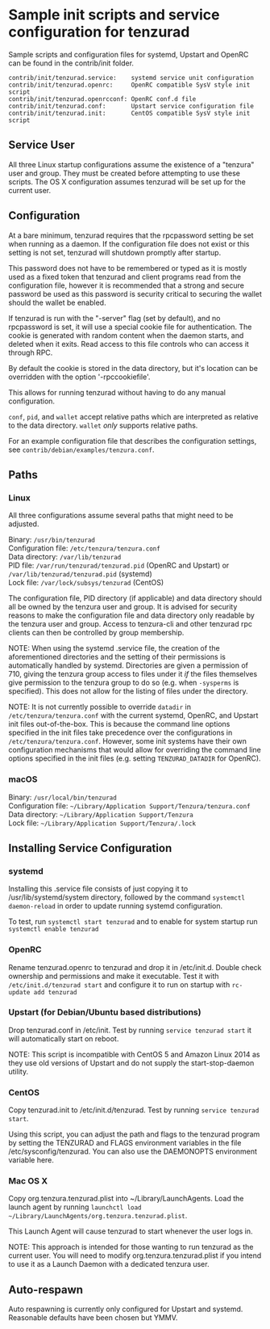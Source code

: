 Sample init scripts and service configuration for tenzurad
==========================================================

Sample scripts and configuration files for systemd, Upstart and OpenRC
can be found in the contrib/init folder.

    contrib/init/tenzurad.service:    systemd service unit configuration
    contrib/init/tenzurad.openrc:     OpenRC compatible SysV style init script
    contrib/init/tenzurad.openrcconf: OpenRC conf.d file
    contrib/init/tenzurad.conf:       Upstart service configuration file
    contrib/init/tenzurad.init:       CentOS compatible SysV style init script

Service User
---------------------------------

All three Linux startup configurations assume the existence of a "tenzura" user
and group.  They must be created before attempting to use these scripts.
The OS X configuration assumes tenzurad will be set up for the current user.

Configuration
---------------------------------

At a bare minimum, tenzurad requires that the rpcpassword setting be set
when running as a daemon.  If the configuration file does not exist or this
setting is not set, tenzurad will shutdown promptly after startup.

This password does not have to be remembered or typed as it is mostly used
as a fixed token that tenzurad and client programs read from the configuration
file, however it is recommended that a strong and secure password be used
as this password is security critical to securing the wallet should the
wallet be enabled.

If tenzurad is run with the "-server" flag (set by default), and no rpcpassword is set,
it will use a special cookie file for authentication. The cookie is generated with random
content when the daemon starts, and deleted when it exits. Read access to this file
controls who can access it through RPC.

By default the cookie is stored in the data directory, but it's location can be overridden
with the option '-rpccookiefile'.

This allows for running tenzurad without having to do any manual configuration.

`conf`, `pid`, and `wallet` accept relative paths which are interpreted as
relative to the data directory. `wallet` *only* supports relative paths.

For an example configuration file that describes the configuration settings,
see `contrib/debian/examples/tenzura.conf`.

Paths
---------------------------------

### Linux

All three configurations assume several paths that might need to be adjusted.

Binary:              `/usr/bin/tenzurad`  
Configuration file:  `/etc/tenzura/tenzura.conf`  
Data directory:      `/var/lib/tenzurad`  
PID file:            `/var/run/tenzurad/tenzurad.pid` (OpenRC and Upstart) or `/var/lib/tenzurad/tenzurad.pid` (systemd)  
Lock file:           `/var/lock/subsys/tenzurad` (CentOS)  

The configuration file, PID directory (if applicable) and data directory
should all be owned by the tenzura user and group.  It is advised for security
reasons to make the configuration file and data directory only readable by the
tenzura user and group.  Access to tenzura-cli and other tenzurad rpc clients
can then be controlled by group membership.

NOTE: When using the systemd .service file, the creation of the aforementioned
directories and the setting of their permissions is automatically handled by
systemd. Directories are given a permission of 710, giving the tenzura group
access to files under it _if_ the files themselves give permission to the
tenzura group to do so (e.g. when `-sysperms` is specified). This does not allow
for the listing of files under the directory.

NOTE: It is not currently possible to override `datadir` in
`/etc/tenzura/tenzura.conf` with the current systemd, OpenRC, and Upstart init
files out-of-the-box. This is because the command line options specified in the
init files take precedence over the configurations in
`/etc/tenzura/tenzura.conf`. However, some init systems have their own
configuration mechanisms that would allow for overriding the command line
options specified in the init files (e.g. setting `TENZURAD_DATADIR` for
OpenRC).

### macOS

Binary:              `/usr/local/bin/tenzurad`  
Configuration file:  `~/Library/Application Support/Tenzura/tenzura.conf`  
Data directory:      `~/Library/Application Support/Tenzura`  
Lock file:           `~/Library/Application Support/Tenzura/.lock`  

Installing Service Configuration
-----------------------------------

### systemd

Installing this .service file consists of just copying it to
/usr/lib/systemd/system directory, followed by the command
`systemctl daemon-reload` in order to update running systemd configuration.

To test, run `systemctl start tenzurad` and to enable for system startup run
`systemctl enable tenzurad`

### OpenRC

Rename tenzurad.openrc to tenzurad and drop it in /etc/init.d.  Double
check ownership and permissions and make it executable.  Test it with
`/etc/init.d/tenzurad start` and configure it to run on startup with
`rc-update add tenzurad`

### Upstart (for Debian/Ubuntu based distributions)

Drop tenzurad.conf in /etc/init.  Test by running `service tenzurad start`
it will automatically start on reboot.

NOTE: This script is incompatible with CentOS 5 and Amazon Linux 2014 as they
use old versions of Upstart and do not supply the start-stop-daemon utility.

### CentOS

Copy tenzurad.init to /etc/init.d/tenzurad. Test by running `service tenzurad start`.

Using this script, you can adjust the path and flags to the tenzurad program by
setting the TENZURAD and FLAGS environment variables in the file
/etc/sysconfig/tenzurad. You can also use the DAEMONOPTS environment variable here.

### Mac OS X

Copy org.tenzura.tenzurad.plist into ~/Library/LaunchAgents. Load the launch agent by
running `launchctl load ~/Library/LaunchAgents/org.tenzura.tenzurad.plist`.

This Launch Agent will cause tenzurad to start whenever the user logs in.

NOTE: This approach is intended for those wanting to run tenzurad as the current user.
You will need to modify org.tenzura.tenzurad.plist if you intend to use it as a
Launch Daemon with a dedicated tenzura user.

Auto-respawn
-----------------------------------

Auto respawning is currently only configured for Upstart and systemd.
Reasonable defaults have been chosen but YMMV.
